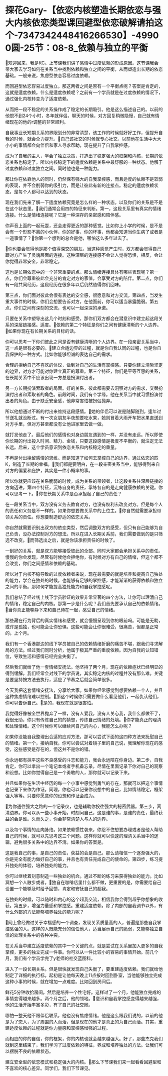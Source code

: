 # 探花Gary-【依恋内核塑造长期依恋与强大内核依恋类型课回避型依恋破解请拍这个-7347342448416266530】-49900圆-25节：08-8_依赖与独立的平衡

🎼欢迎回来，我是KC。上节课我们讲了感情中过度依赖的形成原因。这节课我会带大家去学习如何在关系当中找到依赖和独立之间的平衡，从而塑造出长期的依恋基础。一般来说，焦虑型依恋容易过度依赖。

而回避型依恋容易过度独立。那这两者之间是否有一个平衡点呢？答案是肯定的，这就是适度依赖。什么是适度依赖呢？之前有一个学员就是在过度依赖的情况下，通过强化内核转变为了适度依赖。

从而把一段不稳定的关系操作成了稳定的长期吸引。他是这么描述自己的。以前的他恨不到24个小时，冬年就伴侣，聊天的时候，对方回复稍微隐慢，自己就有情绪现在的他的r调整的非常顺利。

自我事业长短期关系的界限划分的非常清楚，该工作的时候就好好工作，但提升自我的时候，就会全力提升。🎼自己该社交的时候就专心社交。以前他在生活中大大小小的事情都会向伴侣和家人寻求帮助，现在提升了自我掌控感。

成为了自我的主人，学会了独立决策，打造出了稳定强大的框架和内核，长期的依恋关系也稳定了。所以内核稳定下的适度依赖是关系中最舒服的一种状态。他解于过度依赖和过度独立之间。同时他也是一种能力。

那让你在依靠他人的同时，仍然保有强大的自我掌控感，而且适度的依赖不是软弱的表现，并不会削弱你的吸引力，而是让彼此有新的连接点。稳定的适度依赖状态，是每个人都可以达到的状态。

现在我们先来了解一下适度依赖究竟是怎么样的一种状态。以及你们的关系是不是在这个状态里。🎼我们通常会用四的特征来判断。第一，这段关系里有真实的情绪连接。什么是情绪连接呢？它是一种深存的亲密感和陪伴感。

你声音上面的一起玩耍，还会走得更近的那种感觉。比如你上小学的时候，是不是会有一个形影不离的小伙伴，你的好事，你的坏事，他都会知道当你生病了或者是一道事情了？🎼你第一个想到的总会是他，哪怕这么多年过去了。

🎼你也要会觉得他是那个值得深交的朋友。当这种感觉产生时，双方都会觉得自己跟对方产生了灵魂层面的连接。这种深层的连接感不会让人觉得恐惧，相反，会让你觉得非常安全，非常稳定。

这也是长期依恋中的一个非常重要的点。那么情绪连接具体有哪些表现呢？第一点，你们会尊重彼此会充分的肯定对方的家值，会享受对方的陪伴。第二点，你们有一段共同经历，这段经历在很多年以后仍然值得你们回味。

第三点，你们面对彼此会很有表达的安全感，很愿意和对方交流。第四点，当发生重大事件的时候，你们会想要告诉对方，在他面前，你可以适当暴露脆弱。第五点，你们之间有深刻的交流，也可以一起深深的承诺。

只要在关系中塑导出这几个时刻和感受，那你们双方都会在潜意识中建立起这段关系的深层链接感。适度。🎼依赖的第二个特征是你们之间有健康清晰的个人边界。🎼如果你现在有长期关系的目标的话。

你可以思考一下你们彼此之间是否有健康清晰的个人边界。在一段亲密关系当中，这一点是很有必要的。🎼建立合适边界的过程，就是你自我认同的过程，也是你自我保护的一种方式。比如你能够坦诚的表达自己的需求。

合理的拒绝自己不喜欢的体议，做到对自己的生活有掌控感。只要你建立清晰坚定的边界，对方才可能对你建立真正的尊重。第三个特征，你们是平等互惠的关系，在长期关系中不应该出现一方总是扮演付出者。

另一方长期扮演索取者的局面。好的关系，彼此都需要去洞察对方的需求，交替扮演付出者和索取者的角色。前段时间，我们有个学缘。他在关系当中就习惯扮演付出者的角色。由于缺乏安全感，他非常害怕被扮侣抛弃。

所以他想通过不断的付出来维持这段感情。🎼她的伴侣可以说是随脚随到，逢年过节送礼就没断过。有一次女朋友半夜想要吃水果，她则冒着大雨开车把水果直送到对方手里，但对方甚至都没有让他进家里去做一做。

就打发他走了。最后他们的感情也对身边朋友遇到的一样，并没有走远。所以即使你长期的付出投入时间、精力、金钱，只要这段感情是极度不平衡的，就注定无法长远。后来，这个学员意识到依恋关系和内核稳定的重量。

不再是付出挽留感情的思维。而是知道了如何去掌控自己的边界，通过依恋的匹K，制造了长期的幸福。🎼我们都是要明白，在一段亲密关系当中，能够得到来自对方的偏爱和庇护，其实是一件小概率的事。

所以你就更应该在关系脆弱的时候，成为关系的带领者，让这段关系往深层链接的方向迈进。第四个特征，沉练自身的责任，承练各自的是走向健康依赖的关键。你可以思考一下。🎼你在长期关系中是否承担起了自己的责任？

在一段关系当中，双方没有义务去教育对方，也没有权利去改变对方。但是每个人的责任和义务是不一样的。如果你想要做关系中的上位主。🎼你自然就需要承担带领关系的责任。你想要制造舒适的依恋关系。

你自然就需要识别出双方的依恋类型，然后调整双方的感受，但只有自己能够为自己负责，没办法控制对方的想法。所以在进入长期关系前，我们需要做到的是只筛选不改变。🎼而筛选出之后，就是你该承担责任的时候了。

一到好的关系，就是双方能够接受彼此的全部。同时大家都会承担关系中的责任。慢慢的你会发现，尽管有时候他会拒绝你，有时候对方有自己的情绪，但这个都不会改变，你们之间感情和依赖的基础。

所以对于内核不稳导致的过度依赖者来说，现在最需要的就是培养和提高自己独处的能力，学会在独处的时候，也能够有足够的掌控感，才能渐渐的获得依赖和独立之间的平衡。那如何才能提高独处能力和自我掌控感呢。

我们总结了经过线上线下学员验证的效果非常显著的四个方法，让你可以理清自己的情绪，稳定自己的内核。那第一步是什么呢？我们首先要承认自己的依赖情绪。🎼当你真正能够静下来和自己待在一起，感受自己的情绪。

那些藏在行为背后的真实情绪和感受，就会慢慢呈现到你的眼前吗。可能是无助，或许是孤独，也可能会让你恐惧。这些可能会让你很难受，很痛苦，但都是正常的。上个月。

我们有一个香港那边的线下学员被自己的依赖情绪折磨的痛苦不堪，跟我们寻求解局的方法。经过我们同时分析，他属于极其严重的重度依赖。因为自我的认知错位，导致生活和感情已经完全失衡了。

然后我们就给了他一套情绪安抚法。他坚持了两个月，现在的依赖症状已经明显的得到缓解。我们经常会对线下的学员说，其实稳定内核的过程并没有那么难。关键是要坚持按方法去执行，适应了节奏之后就会简单很多。

今天我把这套情绪安抚法，分享给大家。如果你经常感觉到想要依赖一个人，并且这种焦虑情绪难以控制。🎼那这个时候你只需要做什么看见他们，一起仇认他们，你可以告诉自己。🎼是的，我现在就是很害怕。

我觉得好像被全世界抛弃了一样，没有人爱我，没有人关心我，我什么都做不了，我很无助，你只有传练自己的的猜想，传练自己情绪的处境。🎼你才能真正的理清和处理情绪。这个时候你可以继续问自己的内心，我能怎么办呢？

如果你没能自我整理出合适的应对方法，那可以尝试下面的这四种方法来抚慰自己的情绪。第一个，接纳自我，你可以尝试对着镜子里的自己说，我理解你现在的感受，这些感受是存在的，但这并不是你的错。

你永远都有抹平这些不良感受的斗志和能力，我会永远陪在你身边。第二步，自我肯定，你可以拿出一个笔记本或者手机备忘录，尽情在里面记录下你对自己的观察和设想。比如你觉得自己是一个勇敢的人，那你就可以记录下来。

并且如果你在生活中经历的每一个小事中感觉到勇气的存在，那就可以把这个事情也记录下来作为作证。同理，你也可以记录你设想中的自己，比如情绪稳定，框架强大等等。只要你愿意你的设想和作证会成为。

🎼为你通往强大之路的一个记录仪，也是辅助你投往强大的秘密武器。第三步，离清边界。你可以从一些小事开始，时刻问自己，这是谁的事，是谁的责任，最终获益的会是谁。久而久之，你会非常清楚人与人的边界。

以及每个事情的走向脉络。如果依赖惯性袭来，你忍不住想要办理或者是他人帮助自己的时候，就可以先思考这三个问题。这样你就可以快速的理清关系当中的逻辑，避免很多关系中的边界不清。如果你的答案是。

这是我自己的事，是自己的责任，获益的会是自己。那么请相信一个逐渐强大的，你是完全有能力做好自己的事，并且也有责任完成自己的使命的。第四步，练习提升独处的体验，培养独处的能力。

你可以继续着刻意制造一些独处的机会。通过不断的练习来获得独处的能力。比如冥想一个人散步或者。🎼独自在咖啡店里什么都不做，更重要的是，你需要给自己设置一个能够及时给予回馈，肯定和安抚自己的超我。

在独处的时候，可以随时和内心的这个超我交流，相信我你会得到超乎你想象的收获。第五步，增强力量感和掌控感。重建适度依赖，除了内部的自我调节以外，有什么外部的方法能够培养独处的能力呢？

🎼网上曾经做过关于幸福感的一个调查，发现关系质量高的人，普遍是那些自我掌控感强的人。这样的人既能充分的信任他人，适当展示自己的脆弱，又能够独立自信的处理关系中的各种冲突。

在关系当中建立适度依赖的其中一个关键的点，就是尝试在关系里加入更多的自我掌控，更多的独立完成一件事。你可以从一件比较小的容易的事情开始。前几个月，我们有个学员学完了y老师的社交蓝图科。

进入了一段长期关系。但是很快就发现自己失衡了，要重建适度依赖。我们就给他制定了详细的执行标。起初是让他每天晚上11点按时回到卧室，当他能够独立完成这种小事的时候，就在增加一点难度。比如回到房间后。

鲜花5分钟收拾房间。然后是培养一个性宅好。这样过了一个月，他能独立完成的事情变得越来越多。两个月之后，他的领地。🎼意识和自我掌控感变得越来越强，他的生活开始丰富多彩，有了自己的社交圈。

哪怕一整天他不跟伴侣联系，他也没有焦虑情绪。他是这么跟我们说的，以前的他是为了恋人，为了周围的人而活，但是现在的他才是真正的为自己而活。其实，重建适度依赖的过程就是你力量感和掌控感增强的过程。

而相应的你的自信，你的框架，你的内核也就会越来越强大。好了，那些杰克我们就到这里结束了，我们学习了过度依赖的特征，养成和培养独处的方法。让我们可以摆脱不良的依赖状态。

建立安全型的依恋模式和稳定强大的内核。🎼那么下节课我们来一起看看回避型和不喜欢的核心差异。同学们，我们下节课见。

